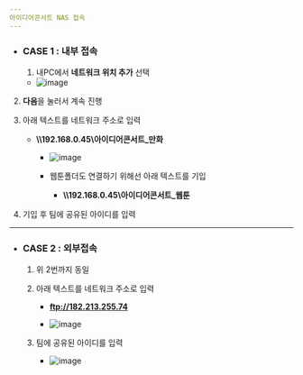 ```yaml
---
아이디어콘서트 NAS 접속
---
```


* ### CASE 1 : 내부 접속

  1. 내PC에서 **네트워크 위치 추가** 선택
   * ![image](https://user-images.githubusercontent.com/24423415/62987402-99f88780-be7a-11e9-925c-97ae86055407.png)
  
2. **다음**을 눌러서 계속 진행
  
3. 아래 텍스트를 네트워크 주소로 입력
     * **\\\192.168.0.45\아이디어콘서트_만화**
       
       * ![image](https://user-images.githubusercontent.com/24423415/62987485-fc518800-be7a-11e9-9964-cc9eb6e77b4c.png)
     
       * 웹툰폴더도 연결하기 위해선 아래 텍스트를 기입		
         * **\\\192.168.0.45\아이디어콘서트_웹툰**	

  4. 기입 후 팀에 공유된 아이디를 입력

---

* ### CASE 2 : 외부접속

  1. 위 2번까지 동일

  2. 아래 텍스트를 네트워크 주소로 입력

     * **ftp://182.213.255.74** 

     * ![image](https://user-images.githubusercontent.com/24423415/62987718-1fc90280-be7c-11e9-9cf9-271686902d21.png)

  3. 팀에 공유된 아이디를 입력

     * ![image](https://user-images.githubusercontent.com/24423415/62987747-38391d00-be7c-11e9-880f-78cf635f1830.png)

       
